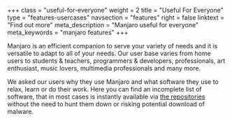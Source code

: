 +++
class = "useful-for-everyone"
weight = 2
title = "Useful For Everyone"
type = "features-usercases"
navsection = "features"
right = false
linktext = "Find out more"
meta_description = "Manjaro useful for everyone"
meta_keywords = "manjaro features"
+++

Manjaro is an efficient companion to serve your variety of needs and it is versatile to adapt to all of your needs. Our user base varies from home users to students & teachers, programmers & developers, professionals, art enthusiast, music lovers, multimedia professionals and many more.

We asked our users why they use Manjaro and what software they use to relax, learn or do their work. Here you can find an incomplete list of software, that in most cases is instantly available via [the repositories](/features/tools#pamac) without the need to hunt them down or risking potential download of malware.
